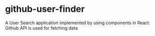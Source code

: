 # github-user-finder
 A User Search application implemented by using components in React. Github API is used for fetching data
